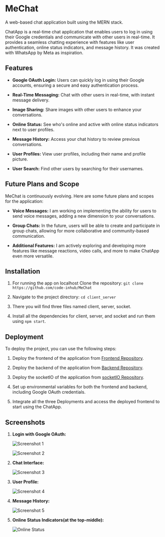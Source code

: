 # MeChat
A web-based chat application built using the MERN stack.

ChatApp is a real-time chat application that enables users to log in using their Google credentials and communicate with other users in real-time. It provides a seamless chatting experience with features like user authentication, online status indicators, and message history. It was created with WhatsApp by Meta as inspiration.

## Features

- **Google OAuth Login:** Users can quickly log in using their Google accounts, ensuring a secure and easy authentication process.

- **Real-Time Messaging:** Chat with other users in real-time, with instant message delivery.

- **Image Sharing:** Share images with other users to enhance your conversations.

- **Online Status:** See who's online and active with online status indicators next to user profiles.

- **Message History:** Access your chat history to review previous conversations.

- **User Profiles:** View user profiles, including their name and profile picture.

- **User Search:** Find other users by searching for their usernames.

## Future Plans and Scope

MeChat is continuously evolving. Here are some future plans and scopes for the application:

- **Voice Messages:** I am working on implementing the ability for users to send voice messages, adding a new dimension to your conversations.

- **Group Chats:** In the future, users will be able to create and participate in group chats, allowing for more collaborative and community-based communication.

- **Additional Features:** I am actively exploring and developing more features like message reactions, video calls, and more to make ChatApp even more versatile.

## Installation

1. For running the app on localhost Clone the repository: `git clone https://github.com/code-inhub/MeChat`

2. Navigate to the project directory: `cd client_server`
3. There you will find three files named  client, server, socket.
4. Install all the dependencies for client, server, and socket and run them using `npm start`.

## Deployment

To deploy the project, you can use the following steps:

1. Deploy the frontend of the application from [Frontend Repository](https://github.com/code-inhub/MeChatFrontend).

2. Deploy the backend of the application from [Backend Repository](https://github.com/code-inhub/MeChatBackend).
3. Deploy the socketIO of the application from [socketIO Repository](https://github.com/code-inhub/MeChatSocketIO).

4. Set up environmental variables for both the frontend and backend, including Google OAuth credentials.

5. Integrate all the three Deployments and access the deployed frontend to start using the ChatApp.

## Screenshots

1. **Login with Google OAuth:**

   ![Screenshot 1](https://github.com/code-inhub/MeChatSocketIO/assets/95998892/6da20f76-d21c-4cf7-9340-c0bacbebc94f)
   
   ![Screenshot 2](https://github.com/code-inhub/MeChatSocketIO/assets/95998892/39e15413-5ae9-4ee7-b277-6fced8dba9d6)

2. **Chat Interface:**

   ![Screenshot 3](https://github.com/code-inhub/MeChatSocketIO/assets/95998892/0d304e31-d0f3-4a77-9dd9-c1c98dfbf872)

3. **User Profile:**

   ![Screenshot 4](https://github.com/code-inhub/MeChatSocketIO/assets/95998892/8e089ecb-89c1-487e-9ec6-2acf73added0)

4. **Message History:**

   ![Screenshot 5](https://github.com/code-inhub/MeChatSocketIO/assets/95998892/f902aa85-a9c5-4173-8a27-dcd05a7f68fe)

5. **Online Status Indicators(at the top-middle):**
   
   ![Online Status](https://github.com/code-inhub/MeChatSocketIO/assets/95998892/ab2449a8-8f6d-4454-890e-85a65c05ffe2)
